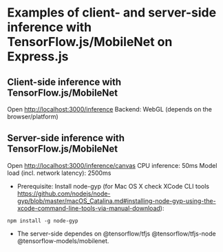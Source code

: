 # Examples of client- and server-side inference with TensorFlow.js/MobileNet on Express.js

## Client-side inference with TensorFlow.js/MobileNet

Open <http://localhost:3000/inference>
Backend: WebGL (depends on the browser/platform)

## Server-side inference with TensorFlow.js/MobileNet

Open <http://localhost:3000/inference/canvas>
CPU inference: 50ms
Model load (incl. network latency): 2500ms

- Prerequisite: Install node-gyp (for Mac OS X check XCode CLI tools <https://github.com/nodejs/node-gyp/blob/master/macOS_Catalina.md#installing-node-gyp-using-the-xcode-command-line-tools-via-manual-download>):

`npm install -g node-gyp`

- The server-side dependes on @tensorflow/tfjs @tensorflow/tfjs-node @tensorflow-models/mobilenet.

